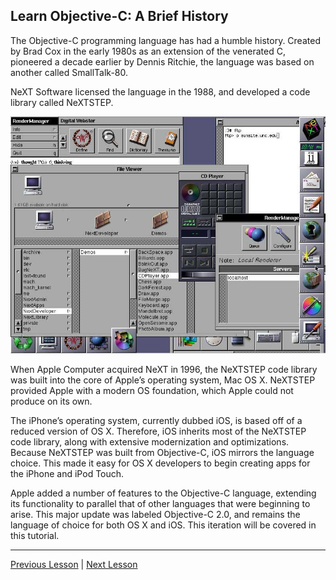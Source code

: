 ## Learn Objective-C: A Brief History

The Objective-C programming language has had a humble history. Created by Brad Cox in the early 1980s as an extension of the venerated C, pioneered a decade earlier by Dennis Ritchie, the language was based on another called SmallTalk-80.

NeXT Software licensed the language in the 1988, and developed a code library called NeXTSTEP.

![nextstep](../image_resources/nextstep.jpg)

When Apple Computer acquired NeXT in 1996, the NeXTSTEP code library was built into the core of Apple’s operating system, Mac OS X. NeXTSTEP provided Apple with a modern OS foundation, which Apple could not produce on its own.

The iPhone’s operating system, currently dubbed iOS, is based off of a reduced version of OS X. Therefore, iOS inherits most of the NeXTSTEP code library, along with extensive modernization and optimizations. Because NeXTSTEP was built from Objective-C, iOS mirrors the language choice. This made it easy for OS X developers to begin creating apps for the iPhone and iPod Touch.

Apple added a number of features to the Objective-C language, extending its functionality to parallel that of other languages that were beginning to arise. This major update was labeled Objective-C 2.0, and remains the language of choice for both OS X and iOS. This iteration will be covered in this tutorial.

---

[Previous Lesson](38.md) | [Next Lesson](39.md)
